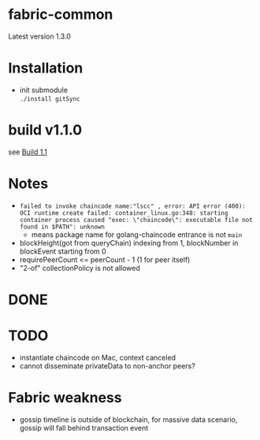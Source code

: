 # fabric-common

Latest version 1.3.0
# Installation
- init submodule  
    `./install gitSync`



# build v1.1.0
see [Build 1.1](./BUILD1.1.md)

# Notes

- `failed to invoke chaincode name:"lscc" , error: API error (400): OCI runtime create failed: container_linux.go:348: starting container process caused "exec: \"chaincode\": executable file not found in $PATH": unknown`
    - means package name for golang-chaincode entrance is not `main`   
- blockHeight(got from queryChain) indexing from 1, blockNumber in blockEvent starting from 0
- requirePeerCount <= peerCount - 1 (1 for peer itself)
- "2-of" collectionPolicy is not allowed 
# DONE

# TODO
- instantiate chaincode on Mac, context canceled
- cannot disseminate privateData to non-anchor peers?  


# Fabric weakness
- gossip timeline is outside of blockchain,  for massive data scenario, gossip will fall behind transaction event  
